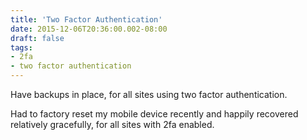 ```yaml
---
title: 'Two Factor Authentication'
date: 2015-12-06T20:36:00.002-08:00
draft: false
tags: 
- 2fa
- two factor authentication
---
```


Have backups in place, for all sites using two factor authentication.  
  
Had to factory reset my mobile device recently and happily recovered relatively gracefully, for all sites with 2fa enabled.